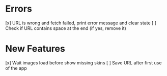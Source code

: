 # Errors

[x] URL is wrong and fetch failed, print error message and clear state
[ ] Check if URL contains space at the end (if yes, remove it)

# New Features

[x] Wait images load before show missing skins
[ ] Save URL after first use of the app